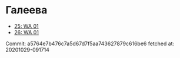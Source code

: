 # Галеева
- [25: WA 01](25.md)
- [26: WA 01](26.md)

Commit: a5764e7b476c7a5d67d7f5aa743627879c616be6
 fetched at: 20201029-091714
